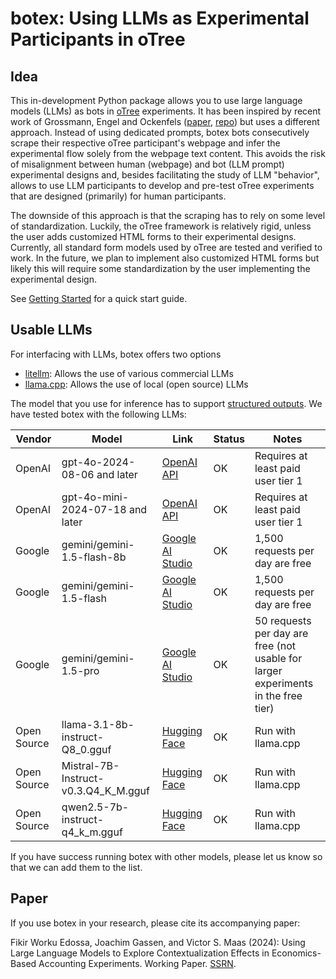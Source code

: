 # botex: Using LLMs as Experimental Participants in oTree 

## Idea

This in-development Python package allows you to use large language models (LLMs) as bots in [oTree](https://www.otree.org) experiments. It has been inspired by recent work of Grossmann, Engel and Ockenfels ([paper](https://papers.ssrn.com/sol3/papers.cfm?abstract_id=4682602), [repo](https://github.com/mrpg/ego)) but uses a different approach. Instead of using dedicated prompts, botex bots consecutively scrape their respective oTree participant's webpage and infer the experimental flow solely from the webpage text content. This avoids the risk of misalignment between human (webpage) and bot (LLM prompt) experimental designs and, besides facilitating the study of LLM "behavior", allows to use LLM participants to develop and pre-test oTree experiments that are designed (primarily) for human participants.

The downside of this approach is that the scraping has to rely on some level of standardization. Luckily, the oTree framework is relatively rigid, unless the user adds customized HTML forms to their experimental designs. Currently, all standard form models used by oTree are tested and verified to work. In the future, we plan to implement also customized HTML forms but likely this will require some standardization by the user implementing the experimental design.

See [Getting Started](getting_started.md) for a quick start guide.

## Usable LLMs

For interfacing with LLMs, botex offers two options

- [litellm](https://litellm.vercel.app): Allows the use of various commercial LLMs
- [llama.cpp](https://github.com/ggerganov/llama.cpp): Allows the use of local (open source) LLMs  

The model that you use for inference has to support [structured outputs](https://openai.com/index/introducing-structured-outputs-in-the-api/). We have tested botex with the following LLMs:

| Vendor | Model | Link | Status | Notes |
| --- | --- | --- | --- | --- |
| OpenAI | gpt-4o-2024-08-06 and later | [OpenAI API](https://openai.com/api/) | OK | Requires at least paid user tier 1 |
| OpenAI |  gpt-4o-mini-2024-07-18 and later | [OpenAI API](https://openai.com/api/) | OK | Requires at least paid user tier 1  |
| Google | gemini/gemini-1.5-flash-8b | [Google AI Studio](https://ai.google.dev) | OK | 1,500 requests per day are free |
| Google | gemini/gemini-1.5-flash | [Google AI Studio](https://ai.google.dev) | OK | 1,500 requests per day are free |
| Google | gemini/gemini-1.5-pro | [Google AI Studio](https://ai.google.dev) | OK | 50 requests per day are free (not usable for larger experiments in the free tier) |
| Open Source | llama-3.1-8b-instruct-Q8_0.gguf | [Hugging Face](https://huggingface.co/meta-llama/Llama-3.1-8B-Instruct) | OK | Run with llama.cpp |
| Open Source | Mistral-7B-Instruct-v0.3.Q4_K_M.gguf | [Hugging Face](https://huggingface.co/mistralai/Mistral-7B-Instruct-v0.3) | OK | Run with llama.cpp |
| Open Source | qwen2.5-7b-instruct-q4_k_m.gguf | [Hugging Face](https://huggingface.co/Qwen/Qwen2.5-7B-Instruct-GGUF)  | OK | Run with llama.cpp |


If you have success running botex with other models, please let us know so that we can add them to the list.

## Paper

If you use botex in your research, please cite its accompanying paper:

Fikir Worku Edossa, Joachim Gassen, and Victor S. Maas (2024): Using Large Language Models to Explore Contextualization Effects in Economics-Based Accounting Experiments. Working Paper. [SSRN](https://papers.ssrn.com/sol3/papers.cfm?abstract_id=4891763).


